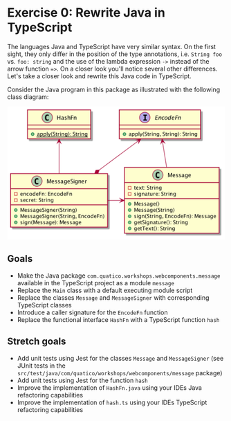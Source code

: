 # Exercise 0: Rewrite Java in TypeScript

The languages Java and TypeScript have very similar syntax. On the first sight, they only differ in the position of the type annotations, i.e. `String foo` vs. `foo: string` and the use of the lambda expression `->` instead of the arrow function `=>`. On a closer look you'll notice several other differences. Let's take a closer look and rewrite this Java code in TypeScript.

Consider the Java program in this package as illustrated with the following class diagram:

![Message Class Diagram](../../../../../../../docs/message-class-diagram.png)

## Goals

* Make the Java package `com.quatico.workshops.webcomponents.message` available in the TypeScript project as a module `message`
* Replace the `Main` class with a default executing module script
* Replace the classes `Message` and `MessageSigner` with corresponding TypeScript classes
* Introduce a caller signature for the `EncodeFn` function
* Replace the functional interface `HashFn` with a TypeScript function `hash`

## Stretch goals

* Add unit tests using Jest for the classes `Message` and `MessageSigner` (see JUnit tests in the `src/test/java/com/quatico/workshops/webcomponents/message` package)
* Add unit tests using Jest for the function `hash`
* Improve the implementation of `HashFn.java` using your IDEs Java refactoring capabilities
* Improve the implementation of `hash.ts` using your IDEs TypeScript refactoring capabilities
